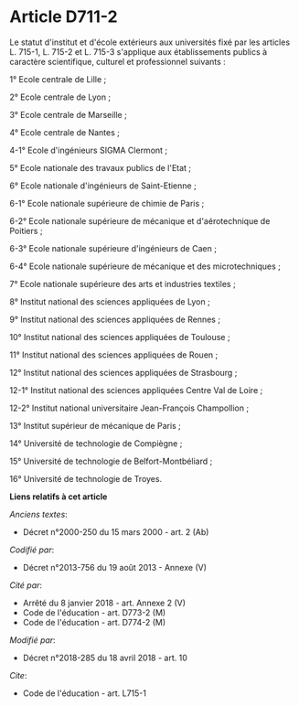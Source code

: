 # Article D711-2

Le statut d'institut et d'école extérieurs aux universités fixé par les articles L. 715-1, L. 715-2 et L. 715-3 s'applique
aux établissements publics à caractère scientifique, culturel et professionnel suivants :

1° Ecole centrale de Lille ;

2° Ecole centrale de Lyon ;

3° Ecole centrale de Marseille ;

4° Ecole centrale de Nantes ;

4-1° Ecole d'ingénieurs SIGMA Clermont ;

5° Ecole nationale des travaux publics de l'Etat ;

6° Ecole nationale d'ingénieurs de Saint-Etienne ;

6-1° Ecole nationale supérieure de chimie de Paris ;

6-2° Ecole nationale supérieure de mécanique et d'aérotechnique de Poitiers ;

6-3° Ecole nationale supérieure d'ingénieurs de Caen ;

6-4° Ecole nationale supérieure de mécanique et des microtechniques ;

7° Ecole nationale supérieure des arts et industries textiles ;

8° Institut national des sciences appliquées de Lyon ;

9° Institut national des sciences appliquées de Rennes ;

10° Institut national des sciences appliquées de Toulouse ;

11° Institut national des sciences appliquées de Rouen ;

12° Institut national des sciences appliquées de Strasbourg ;

12-1° Institut national des sciences appliquées Centre Val de Loire ;

12-2° Institut national universitaire Jean-François Champollion ;

13° Institut supérieur de mécanique de Paris ;

14° Université de technologie de Compiègne ;

15° Université de technologie de Belfort-Montbéliard ;

16° Université de technologie de Troyes.

**Liens relatifs à cet article**

_Anciens textes_:

  - Décret n°2000-250 du 15 mars 2000 - art. 2 (Ab)

_Codifié par_:

  - Décret n°2013-756 du 19 août 2013 -  Annexe (V)

_Cité par_:

  - Arrêté du 8 janvier 2018 - art. Annexe 2 (V)
  - Code de l'éducation - art. D773-2 (M)
  - Code de l'éducation - art. D774-2 (M)

_Modifié par_:

  - Décret n°2018-285 du 18 avril 2018 - art. 10

_Cite_:

  - Code de l'éducation - art. L715-1
